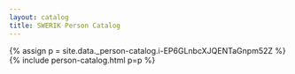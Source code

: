 ```yaml
---
layout: catalog
title: SWERIK Person Catalog
---
```

{% assign p = site.data._person-catalog.i-EP6GLnbcXJQENTaGnpm52Z %}
{% include person-catalog.html p=p %}

